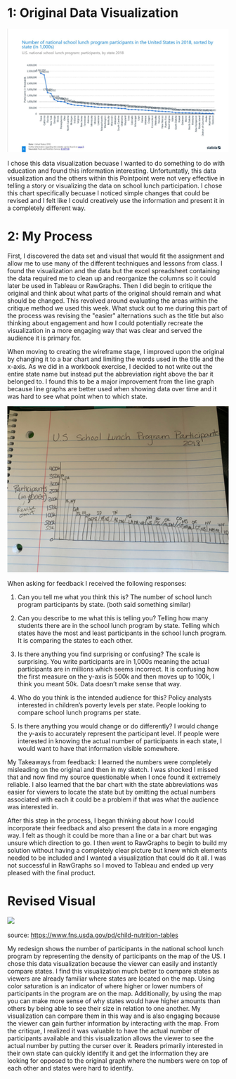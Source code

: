 # 1: Original Data Visualization
 
 ![](originalgraph.JPG)
 
 
I chose this data visualization becuase I wanted to do something to do with education and found this information interesting. Unfortuntatly, this data visualization and the others within this Pointpoint were not very effective in telling a story or visualizing the data on school lunch participation. I chose this chart specifically becuase I noticed simple changes that could be revised and I felt like I could creatively use the information and present it in a completely different way.  
 
# 2: My Process

First, I discovered the data set and visual that would fit the assignment and allow me to use many of the different techniques and lessons from class. I found the visualization and the data but the excel spreadsheet containing the data required me to clean up and reorganize the columns so it could later be used in Tableau or RawGraphs. Then I did begin to critique the original and think about what parts of the original should remain and what should be changed. This revolved around evaluating the areas within the critique method we used this week. What stuck out to me during this part of the process was revising the "easier" alternations such as the title but also thinking about engagement and how I could potentially recreate the visualization in a more engaging way that was clear and served the audience it is primary for. 

When moving to creating the wireframe stage, I improved upon the original by changing it to a bar chart and limiting the words used in the title and the x-axis. As we did in a workbook exercise, I decided to not write out the entire state name but instead put the abbreviation right above the bar it belonged to. I found this to be a major improvement from the line graph because line graphs are better used when showing data over time and it was hard to see what point when to which state. 


![](sketch.JPG)


When asking for feedback I received the following responses:

1. Can you tell me what you think this is?
The number of school lunch program participants by state. (both said something similar)

2. Can you describe to me what this is telling you?
Telling how many students there are in the school lunch program by state.
Telling which states have the most and least participants in the school lunch program. It is comparing the states to each other.

3. Is there anything you find surprising or confusing?
The scale is surprising. You write participants are in 1,000s meaning the actual participants are in millions which seems incorrect. 
It is confusing how the first measure on the y-axis is 500k and then moves up to 100k, I think you meant 50k. Data doesn’t make sense that way. 

4. Who do you think is the intended audience for this?
Policy analysts interested in children’s poverty levels per state.
People looking to compare school lunch programs per state.


5. Is there anything you would change or do differently?
I would change the y-axis to accurately represent the participant level.
If people were interested in knowing the actual number of participants in each state, I would want to have that information visible somewhere.


My Takeaways from feedback:
I learned the numbers were completely misleading on the original and then in my sketch. I was shocked I missed that and now find my source questionable when I once found it extremely reliable. I also learned that the bar chart with the state abbreviations was easier for viewers to locate the state but by omitting the actual numbers associated with each it could be a problem if that was what the audience was interested in. 

After this step in the process, I began thinking about how I could incorporate their feedback and also present the data in a more engaging way. I felt as though it could be more than a line or a bar chart but was unsure which direction to go. I then went to RawGraphs to begin to build my solution without having a completely clear picture but knew which elements needed to be included and I wanted a visualization that could do it all. I was not successful in RawGraphs so I moved to Tableau and ended up very pleased with the final product.



# Revised Visual

<div class='tableauPlaceholder' id='viz1580526853480' style='position: relative'>
  <noscript>
    <a href='#'>
  <img alt=' ' src=''https:&#47;&#47;public.tableau.com&#47;static&#47;images&#47;re&#47;revisedvisulization&#47;Sheet1&#47;1_rss.png' style='border: none' />
    </a>
  </noscript>
  <object class='tableauViz'  style='display:none;'>
    <param name='host_url' value='https%3A%2F%2Fpublic.tableau.com%2F'  /> 
    <param name='embed_code_version' value='3' /> <param name='site_root' value='' />
    <param name='name' value='revisedvisulization&#47;Sheet1' />
    <param name='tabs' value='no' /><param name='toolbar' value='yes' />
    <param name='static_image' value='https:&#47;&#47;public.tableau.com&#47;static&#47;images&#47;re&#47;revisedvisulization&#47;Sheet1&#47;1.png' /> 
    <param name='animate_transition' value='yes' />
    <param name='display_static_image' value='yes' />
    <param name='display_spinner' value='yes' />
    <param name='display_overlay' value='yes' />
    <param name='display_count' value='yes' />
    <param name='filter' value='publish=yes' />
  </object>
</div>     
  
<script type='text/javascript'>                    
  var divElement = document.getElementById('viz1580526853480');                    
  var vizElement = divElement.getElementsByTagName('object')[0];                    
  vizElement.style.width='100%';vizElement.style.height=(divElement.offsetWidth*0.75)+'px';                    
  var scriptElement = document.createElement('script');                    
  scriptElement.src = 'https://public.tableau.com/javascripts/api/viz_v1.js';                    
  vizElement.parentNode.insertBefore(scriptElement, vizElement);                
</script>





source: https://www.fns.usda.gov/pd/child-nutrition-tables






My redesign shows the number of participants in the national school lunch program by representing the density of participants on the map of the US. I chose this data visualization because the viewer can easily and instantly compare states. I find this visualization much better to compare states as viewers are already familiar where states are located on the map. Using color saturation is an indicator of where higher or lower numbers of participants in the program are on the map. Additionally, by using the map you can make more sense of why states would have higher amounts than others by being able to see their size in relation to one another. My visualization can compare them in this way and is also engaging because the viewer can gain further information by interacting with the map. From the critique, I realized it was valuable to have the actual number of participants available and this visualization allows the viewer to see the actual number by putting the curser over it. Readers primarily interested in their own state can quickly identify it and get the information they are looking for opposed to the original graph where the numbers were on top of each other and states were hard to identify. 

